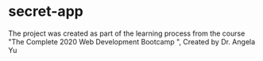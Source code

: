 # secret-app
The project was created as part of the learning process from the course "The Complete 2020 Web Development Bootcamp ", Created by Dr. Angela Yu
